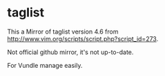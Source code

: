 taglist
=======

This a Mirror of taglist version 4.6 from http://www.vim.org/scripts/script.php?script_id=273.

Not official github mirror, it's not up-to-date.

For Vundle manage easily.
